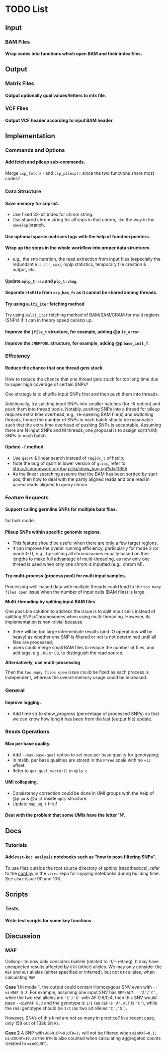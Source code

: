 # TODO List

## Input
### BAM Files
#### Wrap codes into functions which open BAM and their index files.



## Output
### Matrix Files
#### Output optionally qual values/letters to mtx file.

### VCF Files
#### Output VCF header according to input BAM header.



## Implementation
### Commands and Options
#### Add fetch and pileup sub-commands.
Merge `csp_fetch()` and `csp_pileup()` since the two functions 
share most codes?


### Data Structure
#### Save memory for snp list.
- Use fixed 32-bit index for chrom string.
- Use shared chrom string for all snps in that chrom, like the way in the 
  `develop` branch.

#### Use optional sparse matrices tags with the help of function pointers.

#### Wrap up the steps in the whole workflow into proper data structures.
- e.g., the snp iteration, the read extraction from input files 
  (especially the redundant `hts_itr_xxx`), mplp statistics, temporary file 
  creation & output, etc. 

#### Update `mplp_t::su` and `plp_t::hug`.

#### Separate `htsFile` from `csp_bam_fs` as it cannot be shared among threads.

#### Try using `multi_iter` fetching method 
Try using `multi_iter` fetching method of BAM/SAM/CRAM for multi regions 
(SNPs) if it can in theory speed cellsnp up.

#### Improve the `jfile_t` structure, for example, adding @p `is_error`.

#### Improve the `JMEMPOOL` structure, for example, adding @p `base_init_f`.


### Efficiency
#### Reduce the chance that one thread gets stuck.
How to reduce the chance that one thread gets stuck for too long time 
due to super high coverage of certain SNPs?

One strategy is to shuffle input SNPs first and then push them into threads.

Additionally, try splitting input SNPs into smaller batches (for -R option) 
and push them into thread pools.
Notably, pushing SNPs into a thread for pileup requires extra time overhead, 
e.g., re-opening BAM file(s) and switching threads,
hence the number of SNPs in each batch should be reasonable such that the
extra time overhead of pushing SNPs is acceptable.
Assuming there are N input SNPs and M threads, one proposal is to assign
sqrt(N/M) SNPs to each batch.

#### Update `-T` method.
- Use `qsort` & linear search instead of `regidx_t` of htslib;
- Note the bug of qsort in lower version of `glibc`, 
  refer to https://sourceware.org/bugzilla/show_bug.cgi?id=11655
- As the linear searching assume that the BAM has been sortted by start pos,
  then how to deal with the partly aligned reads and one read in paired 
  reads aligned to query chrom.


### Feature Requests
#### Support calling germline SNPs for multiple bam files.
for bulk mode.

#### Pileup SNPs within specific genomic regions.
- This feature should be useful when there are only a few target regions.
- It can improve the overall running efficiency, particularly for mode 2 
  (or mode 1-T), e.g., by spliting all chromosomes equally based on their 
  lengths to make full advantage of multi-threading, as now only one thread 
  is used when only one chrom is inputted (e.g., chrom M).

#### Try multi-process (process pool) for multi input samples.
Processing well-based data with multiple threads could lead to the
`too many files open` issue when the number of input cells (BAM files) is 
large.

**Multi-threading by spliting input BAM files**

One possible solution to address the issue is to split input cells instead of
splitting SNPs/Chromosomes when using multi-threading.
However, its implementation is non-trivial because

- there will be too large intermediate results (and IO operations will be 
  heavy) as whether one SNP is filtered or not is not determined until all 
  files are processed; 
- users could merge small BAM files to reduce the number of files, and add
  tags, e.g., `RG` or `CB`, to distinguish the read source.

**Alternatively, use multi-processing**

Then the `too many files open` issue could be fixed as each process 
is independent, whereas the overall memory usage could be increased.


### General
#### Improve logging.
- Add time str to show_progress (percentage of processed SNPs) so that 
  we can know how long it has been from the last (output file) update.


### Reads Operations
#### Max per base quality.
- Add `--max-base-qual` option to set max per base quality for genotyping;
- In htslib, per base qualities are stored in the `Phred` scale with no 
  `+33` offset.
- Refer to `get_qual_vector()` in `mplp.c`.

#### UMI collapsing.
- Consistency correction could be done in UMI groups with the help of 
  @p `pu` & @p `pl` inside `mplp` structure.
- Update `map_ug_t` first!

#### Deal with the problem that some UMIs have the letter 'N'.



## Docs
### Tutorials 
#### Add `Post-hoc Analysis` notebooks such as “how to post-filtering SNPs”. 
To use files outside the root source directory of sphinx (readthedocs),
refer to the 
[conf.py](https://github.com/single-cell-genetics/vireo/blob/master/doc/conf.py)
in the `vireo` repo for copying notebooks during building time. 
See also: issue 90 and 108.



## Scripts
### Tests
#### Write test scripts for some key functions.



## Discussion
### MAF
Cellsnp-lite now only considers biallele (related to -f/--refseq).
It may have unexpected results affected by `OTH` (other) alleles.
We may only consider the `REF` and `ALT` alleles (either specified or 
inferred), but not `OTH` alleles, when calculating `MAF`.

**Case 1**
In mode 1, the output could contain Homozygous SNV even with `--minMAF 0.3`.
For example, assuming one input SNV has `REF/ALT - 'A'/'C'`, 
while the two real alleles are `'C'/'G'` with AF 0.6/0.4, 
then this SNV would pass `--minMAF 0.3` and the genotype is `1/1`
(as `REF` is `'A'`, `ALT` is `'C'`), 
while the real genotype should be `1/2` (as two alt alleles `'C','G'`).

However, SNVs of this kind are not so many in practice?
In a recent case, only 158 out of 133k SNVs.

**Case 2**
A SNP with `AD=9;DP=9;OTH=1;` will not be filtered when 
`minMAF=0.1; minCOUNT=10`, as the `OTH` is also counted when calculating
aggregated counts (related to `minCOUNT`).